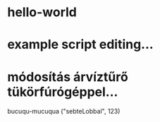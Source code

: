 # hello-world
# example script editing...
# módosítás árvíztűrő tükörfúrógéppel...

bucuqu-mucuqua ("sebteLobbal", 123)
